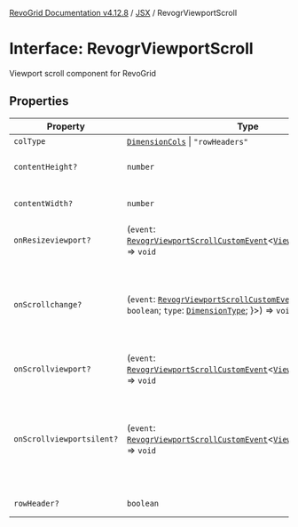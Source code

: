 [RevoGrid Documentation v4.12.8](README.md) / [JSX](Namespace.JSX.md) / RevogrViewportScroll

# Interface: RevogrViewportScroll

Viewport scroll component for RevoGrid

## Properties

| Property | Type | Description | Defined in |
| ------ | ------ | ------ | ------ |
| `colType` | [`DimensionCols`](TypeAlias.DimensionCols.md) \| `"rowHeaders"` | - | [src/components.d.ts:2271](https://github.com/revolist/revogrid/blob/c3ca1940d3bbc95c0549378ff25b8d267352be31/src/components.d.ts#L2271) |
| `contentHeight?` | `number` | Height of inner content | [src/components.d.ts:2275](https://github.com/revolist/revogrid/blob/c3ca1940d3bbc95c0549378ff25b8d267352be31/src/components.d.ts#L2275) |
| `contentWidth?` | `number` | Width of inner content | [src/components.d.ts:2279](https://github.com/revolist/revogrid/blob/c3ca1940d3bbc95c0549378ff25b8d267352be31/src/components.d.ts#L2279) |
| `onResizeviewport?` | (`event`: [`RevogrViewportScrollCustomEvent`](Interface.RevogrViewportScrollCustomEvent.md)\<[`ViewPortResizeEvent`](TypeAlias.ViewPortResizeEvent.md)\>) => `void` | Viewport resize | [src/components.d.ts:2283](https://github.com/revolist/revogrid/blob/c3ca1940d3bbc95c0549378ff25b8d267352be31/src/components.d.ts#L2283) |
| `onScrollchange?` | (`event`: [`RevogrViewportScrollCustomEvent`](Interface.RevogrViewportScrollCustomEvent.md)\<\{ `hasScroll`: `boolean`; `type`: [`DimensionType`](TypeAlias.DimensionType.md); \}\>) => `void` | Triggered on scroll change, can be used to get information about scroll visibility | [src/components.d.ts:2287](https://github.com/revolist/revogrid/blob/c3ca1940d3bbc95c0549378ff25b8d267352be31/src/components.d.ts#L2287) |
| `onScrollviewport?` | (`event`: [`RevogrViewportScrollCustomEvent`](Interface.RevogrViewportScrollCustomEvent.md)\<[`ViewPortScrollEvent`](TypeAlias.ViewPortScrollEvent.md)\>) => `void` | Before scroll event | [src/components.d.ts:2294](https://github.com/revolist/revogrid/blob/c3ca1940d3bbc95c0549378ff25b8d267352be31/src/components.d.ts#L2294) |
| `onScrollviewportsilent?` | (`event`: [`RevogrViewportScrollCustomEvent`](Interface.RevogrViewportScrollCustomEvent.md)\<[`ViewPortScrollEvent`](TypeAlias.ViewPortScrollEvent.md)\>) => `void` | Silently scroll to coordinate Made to align negative coordinates for mobile devices | [src/components.d.ts:2298](https://github.com/revolist/revogrid/blob/c3ca1940d3bbc95c0549378ff25b8d267352be31/src/components.d.ts#L2298) |
| `rowHeader?` | `boolean` | Enable row header | [src/components.d.ts:2302](https://github.com/revolist/revogrid/blob/c3ca1940d3bbc95c0549378ff25b8d267352be31/src/components.d.ts#L2302) |
